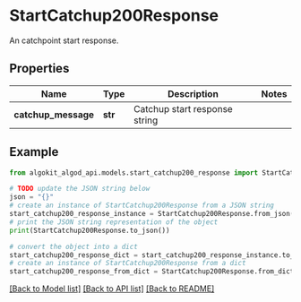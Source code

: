 # StartCatchup200Response

An catchpoint start response.

## Properties

Name | Type | Description | Notes
------------ | ------------- | ------------- | -------------
**catchup_message** | **str** | Catchup start response string | 

## Example

```python
from algokit_algod_api.models.start_catchup200_response import StartCatchup200Response

# TODO update the JSON string below
json = "{}"
# create an instance of StartCatchup200Response from a JSON string
start_catchup200_response_instance = StartCatchup200Response.from_json(json)
# print the JSON string representation of the object
print(StartCatchup200Response.to_json())

# convert the object into a dict
start_catchup200_response_dict = start_catchup200_response_instance.to_dict()
# create an instance of StartCatchup200Response from a dict
start_catchup200_response_from_dict = StartCatchup200Response.from_dict(start_catchup200_response_dict)
```
[[Back to Model list]](../README.md#documentation-for-models) [[Back to API list]](../README.md#documentation-for-api-endpoints) [[Back to README]](../README.md)



